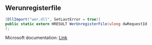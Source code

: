 ## Werunregisterfile

```csharp
[DllImport("wer.dll", SetLastError = true)]
public static extern HRESULT WerUnregisterFile(ulong dwRequestId
);
```

Microsoft documentation: [Link](https://learn.microsoft.com/en-us/windows/win32/api/werapi/nf-werapi-werunregisterfile)
